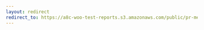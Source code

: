 ```yaml
---
layout: redirect
redirect_to: https://a8c-woo-test-reports.s3.amazonaws.com/public/pr-merge/43065/api/index.html
---
```


